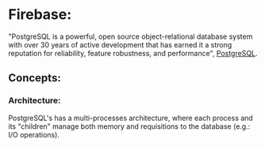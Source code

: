 # Firebase:

"PostgreSQL is a powerful, open source object-relational database system with over 30 years of active development that has earned it a strong reputation for reliability, feature robustness, and performance", [PostgreSQL](https://www.postgresql.org/).

## Concepts:

### Architecture:

PostgreSQL's has a multi-processes architecture, where each process and its "children" manage both memory and requisitions to the database (e.g.: I/O operations).